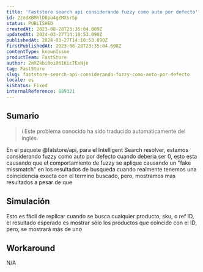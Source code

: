```yaml
---
title: 'Faststore search api considerando fuzzy como auto por defecto'
id: 2zedXBMhlD8pu4gZMXsrSp
status: PUBLISHED
createdAt: 2023-08-28T23:35:04.009Z
updatedAt: 2024-03-27T14:10:53.090Z
publishedAt: 2024-03-27T14:10:53.090Z
firstPublishedAt: 2023-08-28T23:35:04.608Z
contentType: knownIssue
productTeam: FastStore
author: 2mXZkbi0oi061KicTExNjo
tag: FastStore
slug: faststore-search-api-considerando-fuzzy-como-auto-por-defecto
locale: es
kiStatus: Fixed
internalReference: 889321
---
```


## Sumario

>ℹ️ Este problema conocido ha sido traducido automáticamente del inglés.


En el paquete @fatstore/api, para el Intelligent Search resolver, estamos considerando fuzzy como auto por defecto cuando deberia ser 0, esto esta causando que el comportamiento de fuzzy se aplique causando un "fake missmatch" en los resultados de busqueda cuando realmente tenemos una coincidencia exacta con el termino buscado, pero, mostramos mas resultados a pesar de que


##

## Simulación


Esto es fácil de replicar cuando se busca cualquier producto, sku, o ref ID, el resultado esperado es mostrar sólo los productos que coincide con el ID, pero, se mostrará más de uno



## Workaround


N/A





